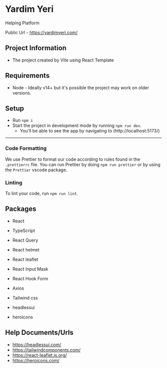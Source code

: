 # Yardim Yeri

Helping Platform

Public Url - https://yardimyeri.com/

## Project Information

- The project created by Vite using React Template

## Requirements

- Node - Ideally v14+ but it's possible the project may work on older versions.

## Setup

- Run `npm i`
- Start the project in development mode by running `npm run dev`.
  - You'll be able to see the app by navigating to (http://localhost:5173/)

---

### Code Formatting

We use Prettier to format our code according to rules found in the `.prettierrc` file.
You can run Prettier by doing `npm run prettier` or by using the `Prettier` vscode package.

### Linting

To lint your code, run `npm run lint`.

## Packages

- React
- TypeScript
- React Query
- React helmet
- React leaflet
- React Input Mask
- React Hook Form
- Axios

- Tailwind css
- headlessui
- heroicons

## Help Documents/Urls

- https://headlessui.com/
- https://tailwindcomponents.com/
- https://react-leaflet.js.org/
- https://heroicons.com/
